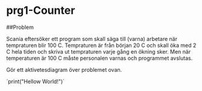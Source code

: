 # prg1-Counter
##Problem

Scania eftersöker ett program som skall säga till (varna) arbetare när tempraturen blir 100 C. Tempraturen är från början 20 C och skall öka med 2 C hela tiden och skriva ut tempraturen varje gång en ökning sker. Men när temperaturen är 100 C måste personalen varnas och programmet avslutas.

Gör ett aktivetesdiagram över problemet ovan.

´print("Hellow World!")`

